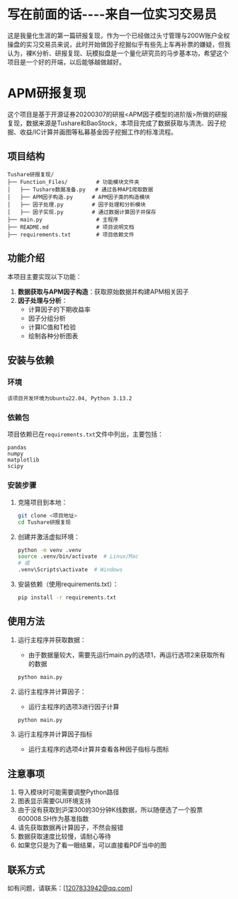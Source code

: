 # 写在前面的话----来自一位实习交易员
这是我量化生涯的第一篇研报复现，作为一个已经做过头寸管理与200W账户全权操盘的实习交易员来说，此时开始做因子挖掘似乎有些先上车再补票的嫌疑，但我认为，裸K分析、研报复现、玩模拟盘是一个量化研究员的马步基本功，希望这个项目是一个好的开端，以后能够越做越好。

# APM研报复现

这个项目是基于开源证券20200307的研报<APM因子模型的进阶版>所做的研报复现，数据来源是Tushare和BaoStock，本项目完成了数据获取与清洗、因子挖掘、收益/IC计算并画图等私募基金因子挖掘工作的标准流程。


## 项目结构

```
Tushare研报复现/
├── Function_Files/         # 功能模块文件夹
│   ├── Tushare数据准备.py   # 通过各种API爬取数据
│   ├── APM因子构造.py      # APM因子类的构造模块
│   ├── 因子处理.py         # 因子处理和分析模块
│   ├── 因子实现.py         # 通过数据计算因子并保存
├── main.py                 # 主程序
├── README.md               # 项目说明文档
├── requirements.txt        # 项目依赖文件
```

## 功能介绍

本项目主要实现以下功能：

1. **数据获取与APM因子构造**：获取原始数据并构建APM相关因子
2. **因子处理与分析**：
   - 计算因子的下期收益率
   - 因子分组分析
   - 计算IC值和T检验
   - 绘制各种分析图表

## 安装与依赖

### 环境
```
该项目开发环境为Ubuntu22.04, Python 3.13.2
```

### 依赖包

项目依赖已在`requirements.txt`文件中列出，主要包括：

```
pandas
numpy
matplotlib
scipy
```

### 安装步骤

1. 克隆项目到本地：
   ```bash
   git clone <项目地址>
   cd Tushare研报复现
   ```

2. 创建并激活虚拟环境：
   ```bash
   python -m venv .venv
   source .venv/bin/activate  # Linux/Mac
   # 或
   .venv\Scripts\activate  # Windows
   ```

3. 安装依赖（使用requirements.txt）：
   ```bash
   pip install -r requirements.txt
   ```

## 使用方法

1. 运行主程序并获取数据：
   - 由于数据量较大，需要先运行main.py的选项1，再运行选项2来获取所有的数据
    ```bash
   python main.py
   ```

2. 运行主程序并计算因子：
   - 运行主程序的选项3进行因子计算
   ```bash
   python main.py
   ```

3. 运行主程序并计算因子指标
   - 运行主程序的选项4计算并查看各种因子指标与图标



## 注意事项


1. 导入模块时可能需要调整Python路径
2. 图表显示需要GUI环境支持
3. 由于没有获取到沪深300的30分钟K线数据，所以随便选了一个股票600008.SH作为基准指数
4. 请先获取数据再计算因子，不然会报错
5. 数据获取速度比较慢，请耐心等待
6. 如果您只是为了看一眼结果，可以直接看PDF当中的图



## 联系方式

如有问题，请联系：[1207833942@qq.com]

